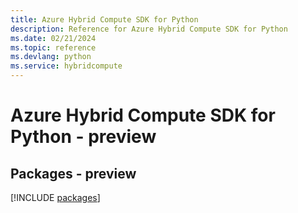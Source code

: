 ```yaml
---
title: Azure Hybrid Compute SDK for Python
description: Reference for Azure Hybrid Compute SDK for Python
ms.date: 02/21/2024
ms.topic: reference
ms.devlang: python
ms.service: hybridcompute
---
```

# Azure Hybrid Compute SDK for Python - preview
## Packages - preview
[!INCLUDE [packages](hybrid-compute-index.md)]